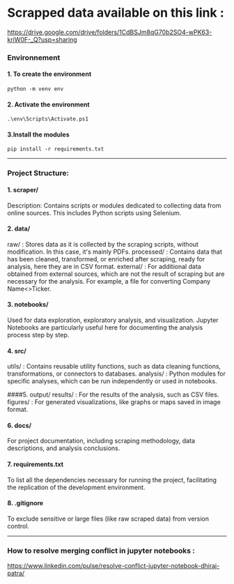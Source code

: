 # Scrapped data available on this link :
https://drive.google.com/drive/folders/1CdBSJm8qG70b2SO4-wPK63-kriW0F-_Q?usp=sharing

### Environnement

#### 1. To create the environment
```
python -m venv env
```
#### 2. Activate the environment
```
.\env\Scripts\Activate.ps1
```
#### 3.Install the modules
```
pip install -r requirements.txt
```

---

### Project Structure:

#### 1. scraper/
Description: Contains scripts or modules dedicated to collecting data from online sources. This includes Python scripts using Selenium.

#### 2. data/
raw/ : Stores data as it is collected by the scraping scripts, without modification. In this case, it's mainly PDFs.
processed/ : Contains data that has been cleaned, transformed, or enriched after scraping, ready for analysis, here they are in CSV format.
external/ : For additional data obtained from external sources, which are not the result of scraping but are necessary for the analysis. For example, a file for converting Company Name<>Ticker.

#### 3. notebooks/
Used for data exploration, exploratory analysis, and visualization. Jupyter Notebooks are particularly useful here for documenting the analysis process step by step.

#### 4. src/
utils/ : Contains reusable utility functions, such as data cleaning functions, transformations, or connectors to databases.
analysis/ : Python modules for specific analyses, which can be run independently or used in notebooks.

####5. output/
results/ : For the results of the analysis, such as CSV files.
figures/ : For generated visualizations, like graphs or maps saved in image format.

#### 6. docs/
For project documentation, including scraping methodology, data descriptions, and analysis conclusions.

#### 7. requirements.txt
To list all the dependencies necessary for running the project, facilitating the replication of the development environment.

#### 8. .gitignore
To exclude sensitive or large files (like raw scraped data) from version control.

---

### How to resolve merging conflict in jupyter notebooks :
https://www.linkedin.com/pulse/resolve-conflict-jupyter-notebook-dhiraj-patra/
